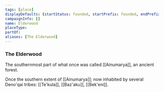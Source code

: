 ```yaml
---
tags: [place]
displayDefaults: {startStatus: founded, startPrefix: founded, endPrefix: destroyed, endStatus: destroyed}
campaignInfo: []
name: Elderwood
placeType:
partOf:
aliases: [The Elderwood]
---
```


### The Elderwood

The southernmost part of what once was called [[Ainumarya]], an ancient forest. 

Once the southern extent of [[Ainumarya]]; now inhabited by several Deno'qai tribes: [[Te'kula]], [[Baz'aku]], [[Bek'eni]].




